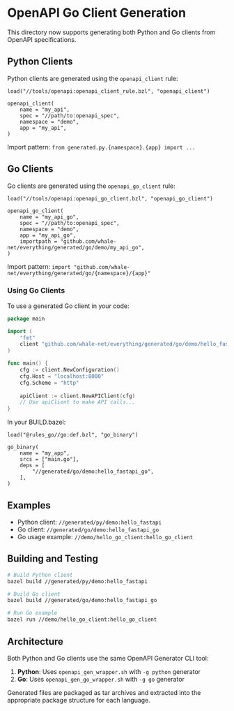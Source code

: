 # OpenAPI Go Client Generation

This directory now supports generating both Python and Go clients from OpenAPI specifications.

## Python Clients

Python clients are generated using the `openapi_client` rule:

```starlark
load("//tools/openapi:openapi_client_rule.bzl", "openapi_client")

openapi_client(
    name = "my_api",
    spec = "//path/to:openapi_spec",
    namespace = "demo",
    app = "my_api",
)
```

Import pattern: `from generated.py.{namespace}.{app} import ...`

## Go Clients

Go clients are generated using the `openapi_go_client` rule:

```starlark
load("//tools/openapi:openapi_go_client.bzl", "openapi_go_client")

openapi_go_client(
    name = "my_api_go",
    spec = "//path/to:openapi_spec",
    namespace = "demo",
    app = "my_api_go",
    importpath = "github.com/whale-net/everything/generated/go/demo/my_api_go",
)
```

Import pattern: `import "github.com/whale-net/everything/generated/go/{namespace}/{app}"`

### Using Go Clients

To use a generated Go client in your code:

```go
package main

import (
    "fmt"
    client "github.com/whale-net/everything/generated/go/demo/hello_fastapi_go"
)

func main() {
    cfg := client.NewConfiguration()
    cfg.Host = "localhost:8000"
    cfg.Scheme = "http"
    
    apiClient := client.NewAPIClient(cfg)
    // Use apiClient to make API calls...
}
```

In your BUILD.bazel:

```starlark
load("@rules_go//go:def.bzl", "go_binary")

go_binary(
    name = "my_app",
    srcs = ["main.go"],
    deps = [
        "//generated/go/demo:hello_fastapi_go",
    ],
)
```

## Examples

- Python client: `//generated/py/demo:hello_fastapi`
- Go client: `//generated/go/demo:hello_fastapi_go`
- Go usage example: `//demo/hello_go_client:hello_go_client`

## Building and Testing

```bash
# Build Python client
bazel build //generated/py/demo:hello_fastapi

# Build Go client
bazel build //generated/go/demo:hello_fastapi_go

# Run Go example
bazel run //demo/hello_go_client:hello_go_client
```

## Architecture

Both Python and Go clients use the same OpenAPI Generator CLI tool:

1. **Python**: Uses `openapi_gen_wrapper.sh` with `-g python` generator
2. **Go**: Uses `openapi_gen_go_wrapper.sh` with `-g go` generator

Generated files are packaged as tar archives and extracted into the appropriate package structure for each language.
